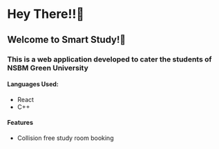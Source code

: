 <h1>Hey There!!🌝</h1>
<h2>Welcome to Smart Study!📖</h2>

<h3>This is a web application developed to cater the students of NSBM Green University</h3>

<h4>Languages Used:</h4>
<ul>
  <li>React</li>
  <li>C++</li>
</ul>

<h4>Features</h4>
<ul>
  <li>Collision free study room booking</li>
</ul>

